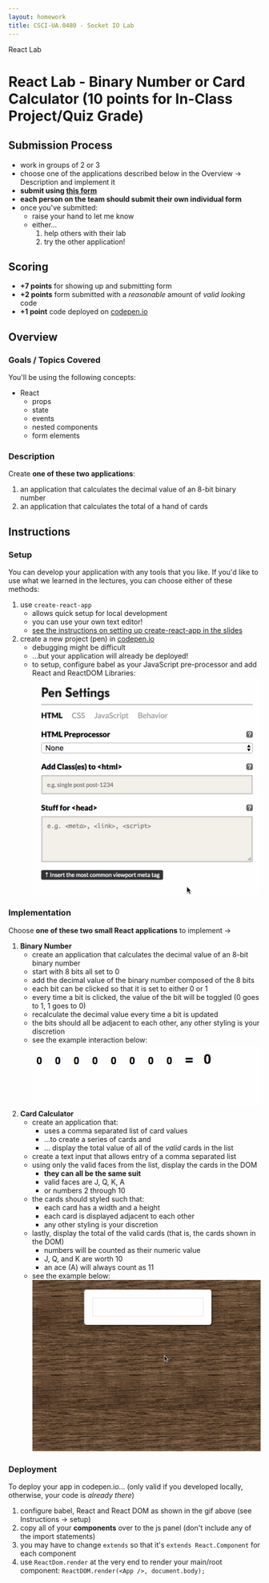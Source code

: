```yaml
---
layout: homework
title: CSCI-UA.0480 - Socket IO Lab
---
```


<div class="panel panel-default">
  <div class="panel-heading">React Lab</div>
  <div class="panel-body" markdown="block">

# React Lab - Binary Number or Card Calculator (10 points for In-Class Project/Quiz Grade)

## Submission Process

* work in groups of 2 or 3
* choose one of the applications described below in the Overview &rarr; Description and implement it
* __submit using [this form](https://docs.google.com/forms/d/e/1FAIpQLScX9gG1czW9wZqdNaQZMQu0zWZXdAHhU5BN4LjzVaWewEhD3Q/viewform)__
* __each person on the team should submit their own individual form__
* once you've submitted:
    * raise your hand to let me know
    * either...
        1. help others with their lab
        2. try the other application!

## Scoring

* __+7 points__ for showing up and submitting form 
* __+2 points__ form submitted with a _reasonable_ amount of _valid looking_ code
* __+1 point__ code deployed on [codepen.io](https://codepen.io)

## Overview

### Goals / Topics Covered

You'll be using the following concepts:

* React
    * props
    * state
    * events
    * nested components
    * form elements


### Description

Create __one of these two applications__:

1. an application that calculates the decimal value of an 8-bit binary number 
1. an application that calculates the total of a hand of cards

## Instructions

### Setup

You can develop your application with any tools that you like. If you'd like to use what we learned in the lectures, you can choose either of these methods:

1. use `create-react-app`
    * allows quick setup for local development
    * you can use your own text editor!
    * [see the instructions on setting up create-react-app in the slides](../slides/26/react-state-parent.html#/15)
2. create a new project (pen) in [codepen.io](https://codepen.io)
    * debugging might be difficult
    * ...but your application will already be deployed!
    * to setup, configure babel as your JavaScript pre-processor and add React and ReactDOM Libraries:
        <br>
        ![codepen](../resources/img/codepen.gif)

### Implementation

Choose __one of these two small React applications__ to implement &rarr;

1. __Binary Number__
    * create an application that calculates the decimal value of an 8-bit binary number
    * start with 8 bits all set to 0
    * add the decimal value of the binary number composed of the 8 bits
    * each bit can be clicked so that it is set to either 0 or 1
    * every time a bit is clicked, the value of the bit will be toggled (0 goes to 1, 1 goes to 0)
    * recalculate the decimal value every time a bit is updated
    * the bits should all be adjacent to each other, any other styling is your discretion
    * see the example interaction below:
        ![bin](../resources/img/hw10-screen.gif)
2. __Card Calculator__
    * create an application that:
        * uses a comma separated list of card values 
        * ...to create a series of cards and 
        * ... display the total value of all of the _valid_ cards in the list
    * create a text input that allows entry of a comma separated list 
    * using only the valid faces from the list, display the cards in the DOM 
        * __they can all be the same suit__
        * valid faces are J, Q, K, A
        * or numbers 2 through 10
    * the cards should styled such that:
        * each card has a width and a height
        * each card is displayed adjacent to each other
        * any other styling is your discretion
    * lastly, display the total of the valid cards (that is, the cards shown in the DOM)
        * numbers will be counted as their numeric value
        * J, Q, and K are worth 10
        * an ace (A) will always count as 11
    * see the example below:
        ![calc](../resources/img/lab02-card-calculator.gif)

### Deployment

To deploy your app in codepen.io... (only valid if you developed locally, otherwise, your code is _already there_)

1. configure babel, React and React DOM as shown in the gif above (see Instructions &rarr; setup)
2. copy all of your __components__ over to the js panel (don't include any of the import statements)
3. you may have to change `extends` so that it's `extends React.Component` for each component
4. use ```ReactDom.render``` at the very end to render your main/root component:
    ```ReactDOM.render(<App />, document.body);```

